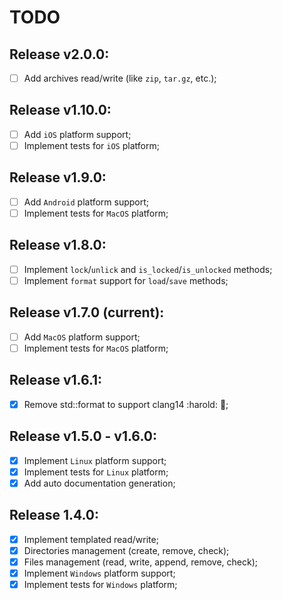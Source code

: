 # TODO

## Release v2.0.0:

- [ ] Add archives read/write (like `zip`, `tar.gz`, etc.);

## Release v1.10.0:

- [ ] Add `iOS` platform support;
- [ ] Implement tests for `iOS` platform;

## Release v1.9.0:

- [ ] Add `Android` platform support;
- [ ] Implement tests for `MacOS` platform;

## Release v1.8.0:

- [ ] Implement `lock`/`unlick` and `is_locked`/`is_unlocked` methods;
- [ ] Implement `format` support for `load`/`save` methods;

## Release v1.7.0 (current):

- [ ] Add `MacOS` platform support;
- [ ] Implement tests for `MacOS` platform;

## Release v1.6.1:

- [x] Remove std::format to support clang14 :harold: :facepalm:;

## Release v1.5.0 - v1.6.0:

- [x] Implement `Linux` platform support;
- [x] Implement tests for `Linux` platform;
- [x] Add auto documentation generation;

## Release 1.4.0:

- [x] Implement templated read/write;
- [x] Directories management (create, remove, check);
- [x] Files management (read, write, append, remove, check);
- [x] Implement `Windows` platform support;
- [x] Implement tests for `Windows` platform;
